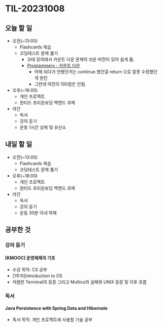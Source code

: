 # TIL-20231008

## 오늘 할 일

- 오전(~13:00)
  - Flashcards 복습
  - 코딩테스트 문제 풀기
    - 코테 강의에서 카운트 다운 문제의 쉬운 버전이 있어 쉽게 품.
    - [Programmers - 카운트 다운](https://school.programmers.co.kr/learn/courses/30/lessons/131129)
      - 어제 되다가 안됐던거는 continue 했던걸 return 으로 잘못 수정했던게 원인
      - 그런데 여전히 100점은 안됨.
- 오후(~18:00)
  - 개인 프로젝트
  - 원티드 프리온보딩 백엔드 과제
- 야간
  - 독서
  - 강의 듣기
  - 운동 1시간 상체 및 유산소

## 내일 할 일

- 오전(~13:00)
  - Flashcards 복습
  - 코딩테스트 문제 풀기
- 오후(~18:00)
  - 개인 프로젝트
  - 원티드 프리온보딩 백엔드 과제
- 야간
  - 독서
  - 강의 듣기
  - 운동 30분 이내 하체

## 공부한 것

### 강의 듣기

#### [KMOOC] 운영체제의 기초

- 수강 목적: CS 공부
- [1주차]Introduction to OS
- 저렴한 Terminal의 등장 그리고 Multics의 실패와 UNIX 등장 및 이후 흐름

### 독서

#### Java Persistence with Spring Data and Hibernate

- 독서 목적: 개인 프로젝트에 사용할 기술 공부
